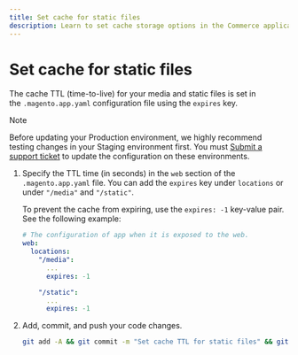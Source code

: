 ```yaml
---
title: Set cache for static files
description: Learn to set cache storage options in the Commerce application configuration file.
---
```


# Set cache for static files

The cache TTL (time-to-live) for your media and static files is set in the `.magento.app.yaml` configuration file using the `expires` key.

>[!NOTE]
>
>Before updating your Production environment, we highly recommend testing changes in your Staging environment first. You must [Submit a support ticket](https://support.magento.com/hc/en-us/articles/360000913794#submit-ticket) to update the configuration on these environments.

1. Specify the TTL time (in seconds) in the `web` section of the `.magento.app.yaml` file. You can add the `expires` key under `locations` or under `"/media"` and `"/static"`.

   To prevent the cache from expiring, use the `expires: -1` key-value pair. See the following example:

   ```yaml
   # The configuration of app when it is exposed to the web.
   web:
     locations:
       "/media":
         ...
         expires: -1

       "/static":
         ...
         expires: -1
   ```

1. Add, commit, and push your code changes.

   ```bash
   git add -A && git commit -m "Set cache TTL for static files" && git push origin <branch-name>
   ```
